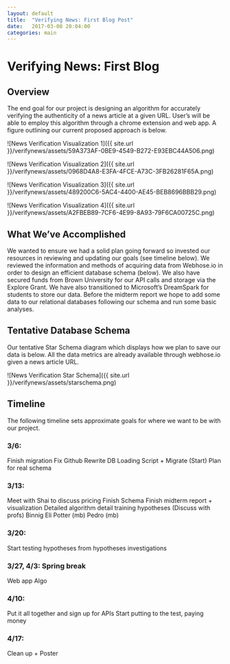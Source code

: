 ```yaml
---
layout: default
title:  "Verifying News: First Blog Post"
date:   2017-03-08 20:04:00
categories: main
---
```

# Verifying News: First Blog

## Overview

The end goal for our project is designing an algorithm for accurately verifying the authenticity of a news article at a given URL. User’s will be able to employ this algorithm through a chrome extension and web app. A figure outlining our current proposed approach is below.

![News Verification Visualization 1]({{ site.url }}/verifynews/assets/59A373AF-0BE9-4549-B272-E93EBC44A506.png)

![News Verification Visualization 2]({{ site.url }}/verifynews/assets/0968D4A8-E3FA-4FCE-A73C-3FB26281F65A.png)

![News Verification Visualization 3]({{ site.url }}/verifynews/assets/489200C6-5AC4-4400-AE45-BEB8696BBB29.png)

![News Verification Visualization 4]({{ site.url }}/verifynews/assets/A2FBEB89-7CF6-4E99-8A93-79F6CA00725C.png)

## What We’ve Accomplished

We wanted to ensure we had a solid plan going forward so invested our resources in reviewing and updating our goals (see timeline below). We reviewed the information and methods of acquiring data from Webhose.io in order to design an efficient database schema (below). We also have secured funds from Brown University for our API calls and storage via the Explore Grant. We have also transitioned to Microsoft’s DreamSpark for students to store our data. Before the midterm report we hope to add some data to our relational databases following our schema and run some basic analyses.

## Tentative Database Schema

Our tentative Star Schema diagram which displays how we plan to save our data is below. All the data metrics are already available through webhose.io given a news article URL.

![News Verification Star Schema]({{ site.url }}/verifynews/assets/starschema.png)

## Timeline
The following timeline sets approximate goals for where we want to be with our project.

### 3/6:
Finish migration
Fix Github
Rewrite DB Loading
Script + Migrate (Start)
Plan for real schema
### 3/13:
Meet with Shai to discuss pricing
Finish Schema
Finish midterm report + visualization
Detailed algorithm detail training hypotheses (Discuss with profs)
Binnig
Eli
Potter (mb)
Pedro (mb)
### 3/20:
Start testing hypotheses from hypotheses investigations

### 3/27, 4/3: Spring break
Web app
Algo

### 4/10:
Put it all together and sign up for APIs
Start putting to the test, paying money

### 4/17:
Clean up + Poster
